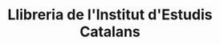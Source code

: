 ---
title: "Llibreria de l'Institut d'Estudis Catalans"
url: /barcelona/llibreria-de-linstitut-destudis-catalans/
shop: Bücher
---